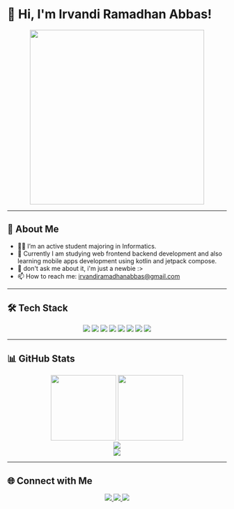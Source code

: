 # 👋 Hi, I'm Irvandi Ramadhan Abbas!

<div align="center">
  <img src="https://media0.giphy.com/media/v1.Y2lkPTc5MGI3NjExODA3Mnp4aWdveDg2dnlsaTZ4cGx1azF1NXNwcDBmeWpoYW81ZHhkNCZlcD12MV9pbnRlcm5hbF9naWZfYnlfaWQmY3Q9Zw/JIX9t2j0ZTN9S/giphy.gif" width="400"/>
</div>

---

## 🌟 About Me

* 👨‍🎓 I’m an active student majoring in Informatics.
* 🌱 Currently I am studying web frontend backend development and also learning mobile apps development using kotlin and jetpack compose.
* 💬 don't ask me about it, i'm just a newbie :>
* 📫 How to reach me: [irvandiramadhanabbas@gmail.com](mailto:irvandiramadhanabbas@gmail.com)

---

## 🛠️ Tech Stack

<div align="center">
  <img src="https://img.shields.io/badge/Kotlin-0095D5?style=for-the-badge&logo=kotlin&logoColor=white" />
  <img src="https://img.shields.io/badge/Jetpack%20Compose-4285F4?style=for-the-badge&logo=android&logoColor=white" />
  <img src="https://img.shields.io/badge/Firebase-FFCA28?style=for-the-badge&logo=firebase&logoColor=black" />
  <img src="https://img.shields.io/badge/GitHub-181717?style=for-the-badge&logo=github&logoColor=white" />
  <img src="https://img.shields.io/badge/Java-007396?style=for-the-badge&logo=java&logoColor=white" />
  <img src="https://img.shields.io/badge/HTML-E34F26?style=for-the-badge&logo=html5&logoColor=white" />
  <img src="https://img.shields.io/badge/CSS-1572B6?style=for-the-badge&logo=css3&logoColor=white" />
  <img src="https://img.shields.io/badge/JavaScript-F7DF1E?style=for-the-badge&logo=javascript&logoColor=black" />
</div>

---

## 📊 GitHub Stats

<div align="center">
  <img height="150" src="https://github-readme-stats.vercel.app/api?username=Irvandiramadhanabbas&show_icons=true&theme=radical" />
  <img height="150" src="https://github-readme-stats.vercel.app/api/top-langs/?username=Irvandiramadhanabbas&layout=compact&theme=radical" />
</div>

<div align="center">
  <img src="https://github-profile-trophy.vercel.app/?username=Irvandiramadhanabbas&theme=radical&row=1&column=6&margin-w=15&margin-h=15" />
</div>

<div align="center">
  <img src="https://github-readme-streak-stats.herokuapp.com/?user=irvandiramadhanabbas&theme=radical" />
</div>

---

## 🌐 Connect with Me

<div align="center">
  <a href="mailto:irvandiramadhana3@gmail.com">
    <img src="https://img.shields.io/badge/Email-D14836?style=for-the-badge&logo=gmail&logoColor=white" />
  </a>
  <a href="https://github.com/irvandiramadhanabbas">
    <img src="https://img.shields.io/badge/GitHub-181717?style=for-the-badge&logo=github&logoColor=white" />
  </a>
  <a href="https://instagram.com/irvandiramadhanabbas">
    <img src="https://img.shields.io/badge/Instagram-E4405F?style=for-the-badge&logo=instagram&logoColor=white" />
  </a>
</div>
